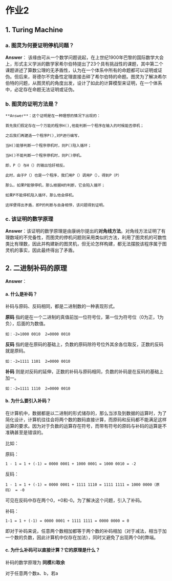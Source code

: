 # 作业2

## 1. Turing Machine

###  a. 图灵为何要证明停机问题？

   **Answer**：  该缘由可从一个数学问题说起，在上世纪1900年巴黎的国际数学大会上，形式主义学派的数学家希尔伯特提出了23个具有挑战性的课题，其中第二个课题讲述了算数公理的无矛盾性，认为在一个体系中所有的命题都可以证明或证伪。但后来，哥德尔不完备性定理直接击碎了希尔伯特的命题。图灵为了解决希尔伯特的问题，从图灵机的角度出发，设计了如此的计算模型来证明，在一个体系中，必定存在命题无法证明或证伪。

###  b. 图灵的证明方法是？

    **Answer**：这个证明是在一种理想的情况下出现的：

    首先我们假定存在一个万能的程序H(),他能判断一个程序在输入的时候能否停机；

    之后我们再建造一个程序P(),对P进行编写，

    当H()能够判断一个程序停机时，则P()陷入循环；
 
    当H()不能判断一个程序停机时，则P()停机。
   
    即，P（）与H（）的输出恰好相反。

    此时，由于P（）也是一个程序，我们用P（）调用P（），得到P（P）

    那么，如果P能够停机，那么根据H的判断，它会陷入循环；

    如果P不能停机陷入循环，那么他会停机。
   
    这样便得出矛盾，即P的判断与自身相悖，该问题得到证明。

###   c. 该证明的数学原理

**Answer**：该证明的数学原理是由康纳尔提出的**对角线方法**。对角线方法证明了有理数域的不完备性，而图灵的停机问题则采用类似的方法，利用了图灵机的可数性类比有理数，因此并构建新的图灵机，但无论怎样构建，都无法摆脱该程序属于图灵机的事实，因此最终得出了矛盾。

## 2. 二进制补码的原理

**Answer**：

#### a. 什么是补码？

补码与原码、反码相同，都是二进制数的一种表现形式。

**原码**  指的是在一个二进制的真值前加一位符号位，第一位为符号位（0为正，1为负），后面的为数值。

    如：-2=1000 0010  2=0000 0010

**反码**  指的是在原码的基础上，负数的原码除符号位外其余各位取反，正数的反码就是原码。
 
    如：-2=1111 1101  2=0000 0010

**补码**  则是对反码的延伸，正数的补码与原码相同，负数的补码是在反码的基础上加一。

    如：-2=1111 1110  2=0000 0010 

#### b. 为什么要引入补码？

  在计算机中，数据都是以二进制的形式储存的，那么当涉及到数据的运算时，为了简化设计，计算机往往会将两个数的数码直接计算，而原码和反码都不能满足这样运算的要求。因为对于负数的运算存在符号，而带有符号的原码与补码的运算是不准确甚至是错误的。

比如：

原码：

    1 - 1 = 1 + (-1) = 0000 0001 + 1000 0001 = 1000 0010 = -2

反码：

    1 - 1 = 1 + (-1) = 0000 0001 + 1111 1110 = 1111 1111 = 1000 0000（原码） = -0

  可见在反码中存在两个0，+0和-0。为了解决这个问题，引入了补码。

补码：

    1-1 = 1 + (-1) = 0000 0001 + 1111 1111 = 0000 0000 = 0

即对于补码来说，任意两个数相加都等于两个数的补码相加（对于减法，相当于加一个数的负数，因此计算机中仅存在加法），同时又避免了出现两个0的弊端。

#### c. 为什么补码可以直接计算？它的原理是什么？

补码的数学原理为 **同模**和**取余**

对于任意两个数a、b，若a


  




















